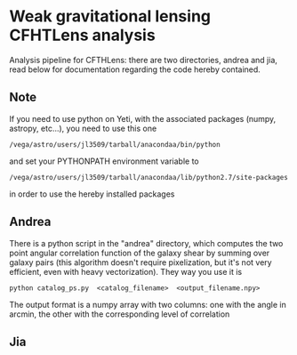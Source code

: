 Weak gravitational lensing CFHTLens analysis
=================

Analysis pipeline for CFTHLens: there are two directories, andrea and jia, read below for documentation regarding the code hereby contained. 


Note
----

If you need to use python on Yeti, with the associated packages (numpy, astropy, etc...), you need to use this one

    /vega/astro/users/jl3509/tarball/anacondaa/bin/python

and set your PYTHONPATH environment variable to

    /vega/astro/users/jl3509/tarball/anacondaa/lib/python2.7/site-packages

in order to use the hereby installed packages

Andrea
------

There is a python script in the "andrea" directory, which computes the two point angular correlation function of the galaxy shear by summing over galaxy pairs (this algorithm doesn't require pixelization, but it's not very efficient, even with heavy vectorization). They way you use it is 

    python catalog_ps.py  <catalog_filename>  <output_filename.npy>

The output format is a numpy array with two columns: one with the angle in arcmin, the other with the corresponding level of correlation

Jia
---
